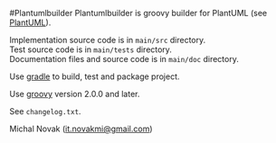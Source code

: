 #Plantumlbuilder
Plantumlbuilder is groovy builder for PlantUML (see [PlantUML][plantuml_id]).

Implementation source code is in  `main/src` directory.  
Test source code is in  `main/tests` directory.  
Documentation files and source code is in  `main/doc` directory.  

Use [gradle][gradle_id] to build, test and package project.

Use [groovy][groovy_id] version 2.0.0 and later.

See `changelog.txt`.

Michal Novak (<it.novakmi@gmail.com>)

[gradle_id]: http://www.gradle.org/  "Gradle"
[groovy_id]: http://groovy.codehaus.org/  "Groovy"
[plantuml_id]: http://plantuml.sourceforge.net/  "PlantUML"
